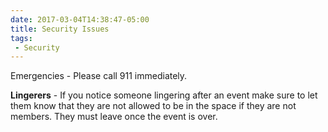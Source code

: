 ```yaml
---
date: 2017-03-04T14:38:47-05:00
title: Security Issues
tags:
 - Security
---
```

Emergencies - Please call 911 immediately.

**Lingerers** - If you notice someone lingering after an event make sure to let them know that they are not allowed to be in the space if they are not members. They must leave once the event is over.
